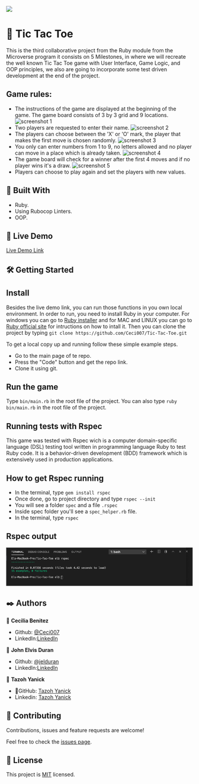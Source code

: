 ![](https://img.shields.io/badge/Microverse-blueviolet)

#  🧐 Tic Tac Toe

This is the third collaborative project from the Ruby module from the Microverse program it consists on 5 Milestones, in where we will recreate the well known Tic Tac Toe game with User Interface, Game Logic, and OOP principles, we also are going to incorporate some test driven development at the end of the project.

## Game rules: 
- The instructions of the game are displayed at the beginning of the game. The game board consists of 3 by 3 grid and 9 locations.
![screenshot 1](./screens/1.png)
- Two players are requested to enter their name.
![screenshot 2](./screens/2.png)
- The players can choose between the 'X' or 'O' mark, the player that makes the first move is chosen randomly.
![screenshot 3](./screens/3.png)
- You only can enter numbers from 1 to 9, no letters allowed and no player can move in a place which is already taken.
![screenshot 4](./screens/4.png)
- The game board will check for a winner after the first 4 moves and if no player wins it's a draw.
![screenshot 5](./screens/5.png)
- Players can choose to play again and set the players with new values.

## 🔧 Built With

- Ruby.
- Using Rubocop Linters.
- OOP.

## 🔴 Live Demo

[Live Demo Link](https://repl.it/join/eofczofa-cecibenitez)


## 🛠 Getting Started

## Install 
Besides the live demo link, you can run those functions in you own local environment. In order to run, you need to install Ruby in your computer. For windows you can go to [Ruby installer](https://rubyinstaller.org/) and for MAC and LINUX you can go to [Ruby official site](https://www.ruby-lang.org/en/downloads/) for intructions on how to intall it. Then you can clone the project by typing ```git clone https://github.com/Ceci007/Tic-Tac-Toe.git```

To get a local copy up and running follow these simple example steps.

- Go to the main page of te repo.
- Press the "Code" button and get the repo link.
- Clone it using git.

## Run the game 
Type ```bin/main.rb``` in the root file of the project. You can also type ```ruby bin/main.rb``` in the root file of the project.

## Running tests with Rspec

This game was tested with Rspec wich is a computer domain-specific language (DSL) testing tool written in programming language Ruby to test Ruby code. It is a behavior-driven development (BDD) framework which is extensively used in production applications.

## How to get Rspec running

- In the terminal, type `gem install rspec`
- Once done, go to project directory and type `rspec --init`
- You will see a folder `spec` and a file `.rspec`
- Inside spec folder you'll see a `spec_helper.rb` file.
- In the terminal, type `rspec`

## Rspec output
![screenshot 6](./screens/6.png)

## ✒️ Authors

👤 **Cecilia Benitez**

- Github: [@Ceci007](https://github.com/Ceci007)
- LinkedIn:[LinkedIn](https://www.linkedin.com/in/cecilia-ben%C3%ADtez-casaccia-498669185/)

👤 **John Elvis Duran**

- Github: [@jelduran](https://github.com/jelduran)
- LinkedIn:[LinkedIn](www.linkedin.com/in/jelduran)

👤 **Tazoh Yanick**

- 👤GitHub: [Tazoh Yanick](https://github.com/t-yanick)
- Linkedin: [Tazoh Yanick](https://linkedin.com/in/tazoh-yanick-5a978764)

## 🤝 Contributing

Contributions, issues and feature requests are welcome!

Feel free to check the [issues page](https://github.com/Ceci007/Tic-Tac-Toe/issues).

## 📝 License

This project is [MIT](lic.url) licensed.

